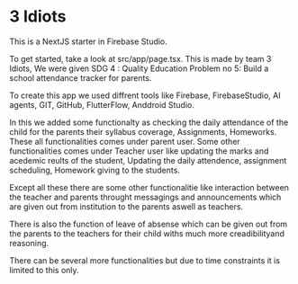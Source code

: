 # 3 Idiots

This is a NextJS starter in Firebase Studio.

To get started, take a look at src/app/page.tsx.
This is made by team 3 Idiots, We were given SDG 4 : Quality Education Problem no 5: Build a school attendance tracker for parents.

To create this app we used diffrent tools like Firebase, FirebaseStudio, AI agents, GIT, GitHub, FlutterFlow, Anddroid Studio.

In this we added some functionalty as checking the daily attendance of the child for the parents their syllabus coverage, Assignments, Homeworks. These all functionalities comes under parent user. Some other functionalities comes under Teacher user like updating the marks and acedemic reults of the student, Updating the daily attendence, assignment scheduling, Homework giving to the students.

Except all these there are some other functionalitie like interaction between the teacher and parents throught messagings and announcements which are given out from institution to the parents aswell as teachers.

There is also the function of leave of absense which can be given out from the parents to the teachers for their child withs much more creadibilityand reasoning.

There can be several more functionalities but due to time constraints it is limited to this only.
